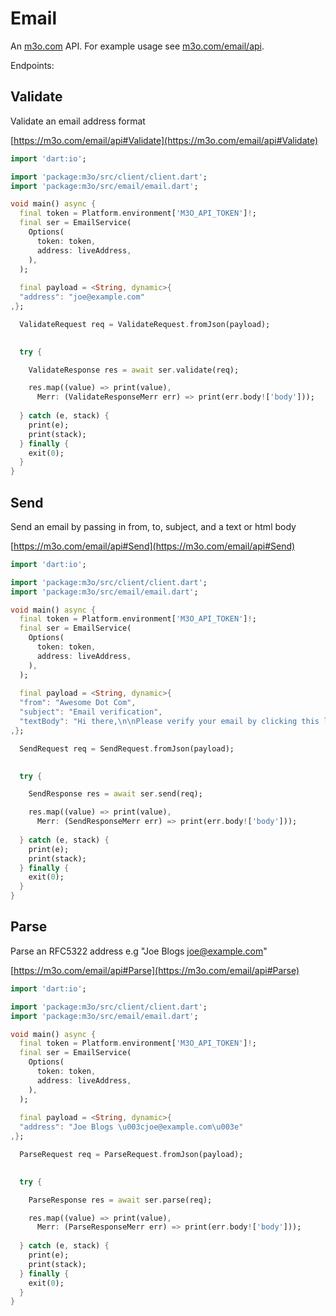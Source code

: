 # Email

An [m3o.com](https://m3o.com) API. For example usage see [m3o.com/email/api](https://m3o.com/email/api).

Endpoints:

## Validate

Validate an email address format


[https://m3o.com/email/api#Validate](https://m3o.com/email/api#Validate)

```dart
import 'dart:io';

import 'package:m3o/src/client/client.dart';
import 'package:m3o/src/email/email.dart';

void main() async {
  final token = Platform.environment['M3O_API_TOKEN']!;
  final ser = EmailService(
    Options(
      token: token,
      address: liveAddress,
    ),
  );
 
  final payload = <String, dynamic>{
  "address": "joe@example.com"
,};

  ValidateRequest req = ValidateRequest.fromJson(payload);

  
  try {

	ValidateResponse res = await ser.validate(req);

    res.map((value) => print(value),
	  Merr: (ValidateResponseMerr err) => print(err.body!['body']));	
  
  } catch (e, stack) {
    print(e);
	print(stack);
  } finally {
    exit(0);
  }
}
```
## Send

Send an email by passing in from, to, subject, and a text or html body


[https://m3o.com/email/api#Send](https://m3o.com/email/api#Send)

```dart
import 'dart:io';

import 'package:m3o/src/client/client.dart';
import 'package:m3o/src/email/email.dart';

void main() async {
  final token = Platform.environment['M3O_API_TOKEN']!;
  final ser = EmailService(
    Options(
      token: token,
      address: liveAddress,
    ),
  );
 
  final payload = <String, dynamic>{
  "from": "Awesome Dot Com",
  "subject": "Email verification",
  "textBody": "Hi there,\n\nPlease verify your email by clicking this link: $micro_verification_link"
,};

  SendRequest req = SendRequest.fromJson(payload);

  
  try {

	SendResponse res = await ser.send(req);

    res.map((value) => print(value),
	  Merr: (SendResponseMerr err) => print(err.body!['body']));	
  
  } catch (e, stack) {
    print(e);
	print(stack);
  } finally {
    exit(0);
  }
}
```
## Parse

Parse an RFC5322 address e.g "Joe Blogs <joe@example.com>"


[https://m3o.com/email/api#Parse](https://m3o.com/email/api#Parse)

```dart
import 'dart:io';

import 'package:m3o/src/client/client.dart';
import 'package:m3o/src/email/email.dart';

void main() async {
  final token = Platform.environment['M3O_API_TOKEN']!;
  final ser = EmailService(
    Options(
      token: token,
      address: liveAddress,
    ),
  );
 
  final payload = <String, dynamic>{
  "address": "Joe Blogs \u003cjoe@example.com\u003e"
,};

  ParseRequest req = ParseRequest.fromJson(payload);

  
  try {

	ParseResponse res = await ser.parse(req);

    res.map((value) => print(value),
	  Merr: (ParseResponseMerr err) => print(err.body!['body']));	
  
  } catch (e, stack) {
    print(e);
	print(stack);
  } finally {
    exit(0);
  }
}
```
